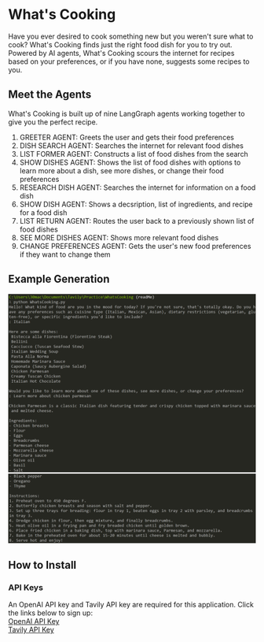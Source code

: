 # What's Cooking

Have you ever desired to cook something new but you weren't sure what to cook? What's Cooking finds just the right food dish for you to try out. Powered by AI agents, What's Cooking scours the internet for recipes based on your preferences, or if you have none, suggests some recipes to you.

## Meet the Agents

What's Cooking is built up of nine LangGraph agents working together to give you the perfect recipe.

1. GREETER AGENT: Greets the user and gets their food preferences
2. DISH SEARCH AGENT: Searches the internet for relevant food dishes
3. LIST FORMER AGENT: Constructs a list of food dishes from the search
4. SHOW DISHES AGENT: Shows the list of food dishes with options to learn more about a dish, see more dishes, or change their food preferences
5. RESEARCH DISH AGENT: Searches the internet for information on a food dish
6. SHOW DISH AGENT: Shows a decsription, list of ingredients, and recipe for a food dish
7. LIST RETURN AGENT: Routes the user back to a previously shown list of food dishes
8. SEE MORE DISHES AGENT: Shows more relevant food dishes
9. CHANGE PREFERENCES AGENT: Gets the user's new food preferences if they want to change them

## Example Generation

![screenshot](example_generations/exampleGenerationOne.png)
![screenshot](example_generations/exampleGenerationTwo.png)

## How to Install

### API Keys

An OpenAI API key and Tavily API key are required for this application. Click the links below to sign up:\
[OpenAI API Key](https://platform.openai.com/)\
[Tavily API Key](https://tavily.com/)
